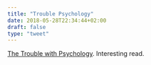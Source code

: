 ```yaml
---
title: "Trouble Psychology"
date: 2018-05-28T22:34:44+02:00
draft: false
type: "tweet"
---
```

[The Trouble with Psychology](https://arachnoid.com/trouble_with_psychology/index.html). Interesting read.
